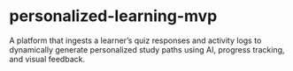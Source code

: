 # personalized-learning-mvp
A platform that ingests a learner’s quiz responses and activity logs to dynamically generate personalized study paths using AI, progress tracking, and visual feedback.
